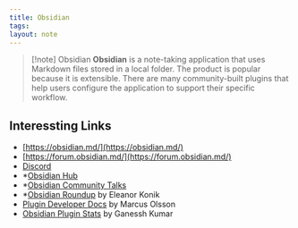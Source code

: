 ```yaml
---
title: Obsidian
tags:
layout: note 
---
```


> [!note] Obsidian
> **Obsidian** is a note-taking application that uses Markdown files stored in a local folder. The product is popular because it is extensible. There are many community-built plugins that help users configure the application to support their specific workflow.

## Interessting Links
* [https://obsidian.md/](https://obsidian.md/)
* [https://forum.obsidian.md/](https://forum.obsidian.md/)
* [Discord](https://discord.gg/obsidianmd)
* *[Obsidian Hub](https://publish.obsidian.md/hub)
* *[Obsidian Community Talks](https://publish.obsidian.md/hub/01+-+Community/Events/Obsidian+Community+Talks)
* *[Obsidian Roundup](https://www.obsidianroundup.org/blog/) by Eleanor Konik
* [Plugin Developer Docs](https://marcus.se.net/obsidian-plugin-docs/) by Marcus Olsson
* [Obsidian Plugin Stats](https://obsidian-plugin-stats.vercel.app/) by Ganessh Kumar